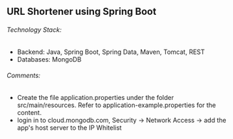 ## URL Shortener using Spring Boot

###### Technology Stack:
- Backend: Java, Spring Boot, Spring Data, Maven, Tomcat, REST
- Databases: MongoDB

###### Comments:
- Create the file application.properties under the folder src/main/resources. Refer to application-example.properties for the content.
- login in to cloud.mongodb.com, Security -> Network Access -> add the app's host server to the IP Whitelist
